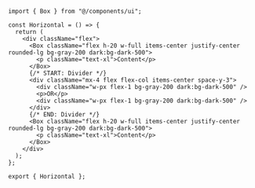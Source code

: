 ﻿```tsx
import { Box } from "@/components/ui";

const Horizontal = () => {
  return (
    <div className="flex">
      <Box className="flex h-20 w-full items-center justify-center rounded-lg bg-gray-200 dark:bg-dark-500">
        <p className="text-xl">Content</p>
      </Box>
      {/* START: Divider */}
      <div className="mx-4 flex flex-col items-center space-y-3">
        <div className="w-px flex-1 bg-gray-200 dark:bg-dark-500" />
        <p>OR</p>
        <div className="w-px flex-1 bg-gray-200 dark:bg-dark-500" />
      </div>
      {/* END: Divider */}
      <Box className="flex h-20 w-full items-center justify-center rounded-lg bg-gray-200 dark:bg-dark-500">
        <p className="text-xl">Content</p>
      </Box>
    </div>
  );
};

export { Horizontal };

```
